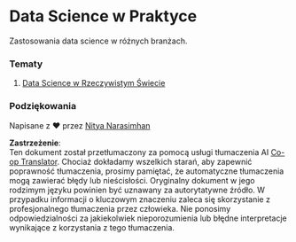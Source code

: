 <!--
CO_OP_TRANSLATOR_METADATA:
{
  "original_hash": "07faf02ff163e609edf0b0308dc5d4e6",
  "translation_date": "2025-08-24T21:45:43+00:00",
  "source_file": "6-Data-Science-In-Wild/README.md",
  "language_code": "pl"
}
-->
# Data Science w Praktyce

Zastosowania data science w różnych branżach.

### Tematy

1. [Data Science w Rzeczywistym Świecie](20-Real-World-Examples/README.md)

### Podziękowania

Napisane z ❤️ przez [Nitya Narasimhan](https://twitter.com/nitya)

**Zastrzeżenie**:  
Ten dokument został przetłumaczony za pomocą usługi tłumaczenia AI [Co-op Translator](https://github.com/Azure/co-op-translator). Chociaż dokładamy wszelkich starań, aby zapewnić poprawność tłumaczenia, prosimy pamiętać, że automatyczne tłumaczenia mogą zawierać błędy lub nieścisłości. Oryginalny dokument w jego rodzimym języku powinien być uznawany za autorytatywne źródło. W przypadku informacji o kluczowym znaczeniu zaleca się skorzystanie z profesjonalnego tłumaczenia przez człowieka. Nie ponosimy odpowiedzialności za jakiekolwiek nieporozumienia lub błędne interpretacje wynikające z korzystania z tego tłumaczenia.